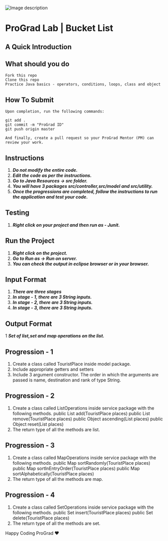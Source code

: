 ![Image description](https://i1.faceprep.in/ProGrad/face-logo-resized.png)

# ProGrad Lab | Bucket List

## A Quick Introduction



## What should you do
```
Fork this repo
Clone this repo
Practice Java basics - operators, conditions, loops, class and object
```

## How To Submit
```
Upon completion, run the following commands:

git add .
git commit -m "ProGrad ID"
git push origin master

And finally, create a pull request so your ProGrad Mentor (PM) can review your work.
```

## Instructions

1. ***Do not modify the entire code.***
2. ***Edit the code as per the instructions.***
3. ***Go to Java Resources -> src folder.***
4. ***You will have 3 packages src/controller,src/model and src/utility.***
5. ***Once the progressions are completed, follow the instructions to run the application and test your code.***

## Testing
1. ***Right click on your project and then run as - Junit.***
 
## Run the Project
1. ***Right click on the project.***
2. ***Go to Run as -> Run on server.***
3. ***You can check the output in eclipse browser or in your browser.***

## Input Format
1. ***There are three stages***
2. ***In stage - 1, there are 3 String inputs.***
3. ***In stage - 2, there are 3 String inputs.***
4. ***In stage - 3, there are 3 String inputs.***


## Output Format
1 ***Set of list,set and map operations on the list.***


## Progression - 1
1. Create a class called TouristPlace inside model package.
2. Include appropriate getters and setters
3. Include 3 argument constructor. The order in which the arguments are passed is name, destination and rank of type String.

## Progression - 2
1. Create a class called ListOperations inside service package with the following methods.
 public List<TouristPlace> add(TouristPlace places)
 public List<TouristPlace> remove(TouristPlace places)
 public Object ascending(List<TouristPlace> places)
 public Object reset(List<TouristPlace> places)
 2. The return type of all the methods are list.

## Progression - 3
1. Create a class called MapOperations inside service package with the following methods.
    public Map<TouristPlace> sortRandomly(TouristPlace places)
    public Map<TouristPlace> sortInEntryOrder(TouristPlace places)
    public Map<TouristPlace> sortAlphabetically(TouristPlace places)
2. The return type of all the methods are map.
 
 ## Progression - 4
1. Create a class called SetOperations inside service package with the following methods.
    public Set<TouristPlace> insert(TouristPlace places)
    public Set<TouristPlace> delete(TouristPlace places)
2. The return type of all the methods are set.


Happy Coding ProGrad ❤️
